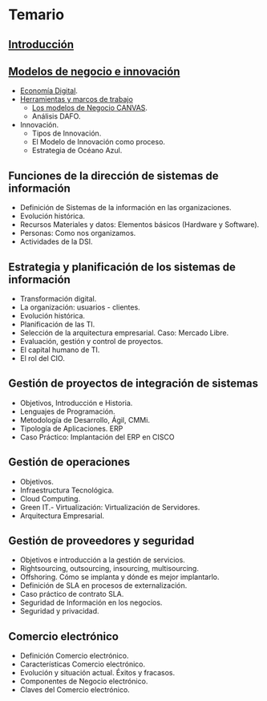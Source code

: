 # Temario

## [Introducción](t00-introduccion.md)

## [Modelos de negocio e innovación](./t01-modelosDeNegocioInnovacion.md)

- [Economía Digital](t01-01-economiaDigital.md).
- [Herramientas y marcos de trabajo](t01-02-herramientasMarcos.md)
    - [Los modelos de Negocio CANVAS](t01-03-lienzoCANVAS.md).
    - Análisis DAFO.
- Innovación.
    - Tipos de Innovación.
    - El Modelo de Innovación como proceso.
    - Estrategia de Océano Azul.

## Funciones de la dirección de sistemas de información

- Definición de Sistemas de la información en las organizaciones.
- Evolución histórica.
- Recursos Materiales y datos: Elementos básicos (Hardware y Software).
- Personas: Como nos organizamos.
- Actividades de la DSI.

## Estrategia y planificación de los sistemas de información

- Transformación digital.
- La organización: usuarios - clientes.
- Evolución histórica.
- Planificación de las TI.
- Selección de la arquitectura empresarial. Caso: Mercado Libre.
- Evaluación, gestión y control de proyectos.
- El capital humano de TI.
- El rol del CIO.

## Gestión de proyectos de integración de sistemas

- Objetivos, Introducción e Historia.
- Lenguajes de Programación.
- Metodología de Desarrollo, Ágil, CMMi.
- Tipología de Aplicaciones. ERP
- Caso Práctico: Implantación del ERP en CISCO

## Gestión de operaciones

- Objetivos.
- Infraestructura Tecnológica.
- Cloud Computing.
- Green IT.- Virtualización: Virtualización de Servidores.
- Arquitectura Empresarial. 

## Gestión de proveedores y seguridad

- Objetivos e introducción a la gestión de servicios.
- Rightsourcing, outsourcing, insourcing, multisourcing.
- Offshoring. Cómo se implanta y dónde es mejor implantarlo.
- Definición de SLA en procesos de externalización.
- Caso práctico de contrato SLA.
- Seguridad de Información en los negocios.
- Seguridad y privacidad.

## Comercio electrónico

- Definición Comercio electrónico.
- Características Comercio electrónico.
- Evolución y situación actual. Éxitos y fracasos.
- Componentes de Negocio electrónico.
- Claves del Comercio electrónico.
